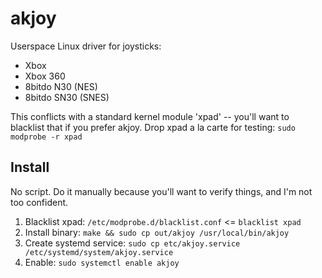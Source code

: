 # akjoy

Userspace Linux driver for joysticks:
- Xbox
- Xbox 360
- 8bitdo N30 (NES)
- 8bitdo SN30 (SNES)

This conflicts with a standard kernel module 'xpad' -- you'll want to blacklist that if you prefer akjoy.
Drop xpad a la carte for testing: `sudo modprobe -r xpad`

## Install

No script. Do it manually because you'll want to verify things, and I'm not too confident.

1. Blacklist xpad: `/etc/modprobe.d/blacklist.conf` <= `blacklist xpad`
2. Install binary: `make && sudo cp out/akjoy /usr/local/bin/akjoy`
3. Create systemd service: `sudo cp etc/akjoy.service /etc/systemd/system/akjoy.service`
4. Enable: `sudo systemctl enable akjoy`

